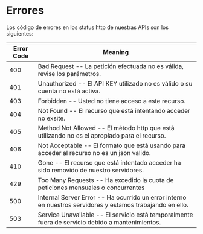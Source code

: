 # Errores

Los código de errores en los status http de nuestras APIs son los siguientes:


| Error Code | Meaning                                                                                                    |
|------------|------------------------------------------------------------------------------------------------------------|
| 400        | Bad Request -- La petición efectuada no es válida, revise los parámetros.                                  |
| 401        | Unauthorized -- El API KEY utilizado no es válido o su cuenta no está activa.                              |
| 403        | Forbidden -- Usted no tiene acceso a este recurso.                                                         |
| 404        | Not Found -- El recurso que está intentando acceder no exsite.                                             |
| 405        | Method Not Allowed -- El método http que está utilizando no es el apropiado para el recurso.               |
| 406        | Not Acceptable -- El formato que está usando para acceder al recurso no es un json valido.                 |
| 410        | Gone -- El recurso que está intentado acceder ha sido removido de nuestro servidores.                      |                                                                               |
| 429        | Too Many Requests -- Ha excedido la cuota de peticiones mensuales o concurrentes                           |
| 500        | Internal Server Error -- Ha ocurrido un error interno en nuestros servidores y estamos trabajando en ello. |
| 503        | Service Unavailable -- El servicio está temporalmente fuera de servicio debido a mantenimientos.           |
